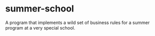 # summer-school
A program that implements a wild set of business rules for a summer program at a very special school.
